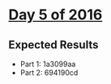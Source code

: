 # [Day 5 of 2016](https://adventofcode.com/2016/day/5)

## Expected Results

- Part 1: 1a3099aa
- Part 2: 694190cd
